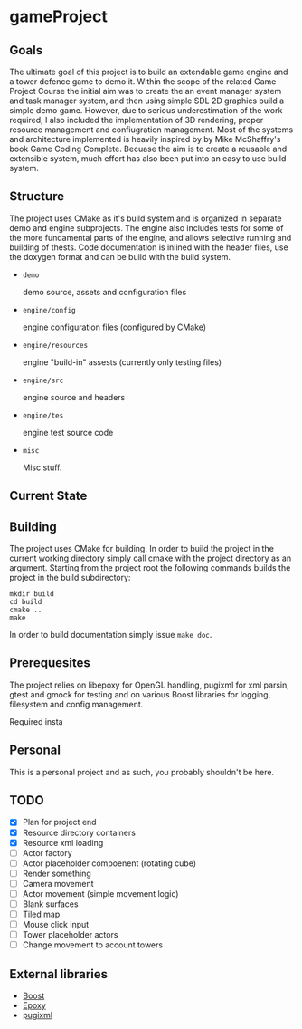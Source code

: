 gameProject
===========

Goals
-----

The ultimate goal of this project is to build an extendable game engine and a
tower defence game to demo it. Within the scope of the related Game Project
Course the initial aim was to create the an event manager system and task
manager system, and then using simple SDL 2D graphics build a simple demo game.
However, due to serious underestimation of the work required, I also included
the implementation of 3D rendering, proper resource management and
confiugration management. Most of the systems and architecture implemented is
heavily inspired by by Mike McShaffry's book Game Coding Complete. Becuase the
aim is to create a reusable and extensible system, much effort has also been
put into an easy to use build system.

Structure
---------

The project uses CMake as it's build system and is organized in separate demo
and engine subprojects. The engine also includes tests for some of the more
fundamental parts of the engine, and allows selective running and building of
thests. Code documentation is inlined with the header files, use the doxygen
format and can be build with the build system.

- `demo`

   demo source, assets and configuration files  

- `engine/config`

   engine configuration files (configured by CMake)  

- `engine/resources`

   engine "build-in" assests (currently only testing files)  

- `engine/src`

   engine source and headers  

- `engine/tes`

   engine test source code  

- `misc`

   Misc stuff.  


Current State
-------------


Building
--------

The project uses CMake for building. In order to build the project in the current working
directory simply call cmake with the project directory as an argument. Starting from the project
root the following commands builds the project in the build subdirectory:

````shell
mkdir build
cd build
cmake ..
make
````

In order to build documentation simply issue ````make doc````. 

Prerequesites
-------------

The project relies on libepoxy for OpenGL handling, pugixml for xml parsin, gtest and gmock for 
testing and on various Boost libraries for logging, filesystem and config management. 

Required insta



Personal
--------

This is a personal project and as such, you probably shouldn't be here.

TODO
----

- [x] Plan for project end
- [x] Resource directory containers
- [x] Resource xml loading
- [ ] Actor factory
- [ ] Actor placeholder compoenent (rotating cube)
- [ ] Render something
- [ ] Camera movement
- [ ] Actor movement (simple movement logic)
- [ ] Blank surfaces
- [ ] Tiled map
- [ ] Mouse click input
- [ ] Tower placeholder actors
- [ ] Change movement to account towers

External libraries
------------------

- [Boost](http://www.boost.org)
- [Epoxy](https://github.com/anholt/libepoxy)
- [pugixml](http://pugixml.org)
